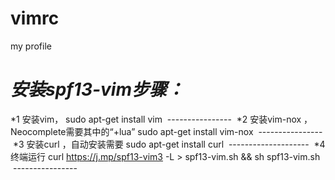 # vimrc
my profile

*安装spf13-vim步骤：*
==================
  *1 安装vim， sudo apt-get install vim
  ----------------
  *2 安装vim-nox ，Neocomplete需要其中的“+lua” sudo apt-get install vim-nox
  ----------------
  *3 安装curl ，自动安装需要  sudo apt-get install curl
  --------------------
  *4 终端运行 curl https://j.mp/spf13-vim3 -L > spf13-vim.sh && sh spf13-vim.sh
  ----------------
